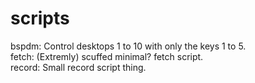 # scripts
bspdm: Control desktops 1 to 10 with only the keys 1 to 5. \
fetch: (Extremly) scuffed minimal? fetch script. \
record: Small record script thing.
